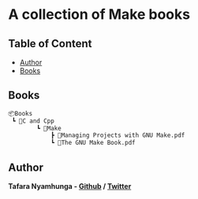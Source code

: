 # A collection of Make books

## Table of Content

* [Author](#author)
* [Books](#books)

## Books

```bash
📦Books
 ┗ 📂C and Cpp
        ┗ 📂Make
            ┣ 📜Managing Projects with GNU Make.pdf
            ┗ 📜The GNU Make Book.pdf
```

## Author

**Tafara Nyamhunga  - [Github](https://github.com/tafara-n) / [Twitter](https://twitter.com/tafaranyamhunga)**
